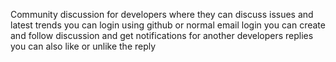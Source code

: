 Community discussion for developers where they can discuss issues and latest trends 
you can login using github or normal email login 
you can create and follow discussion and get notifications for another developers replies 
you can also like or unlike the reply 
